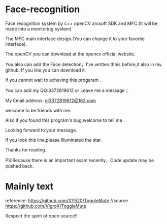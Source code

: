 # Face-recognition

Face recognition system by c++  openCV  arcsoft SDK and MFC.(It will be made into a monitoring system)

The MFC main interface design.(You can change it to your favorite interface). 

The openCV you can download at the opencv official website.

You also can add the Face detection，I've written  thhis before,it also in my github. If you like you can download it.

If you cannot wait to acheving this progaram .

You can add my QQ:3372819612 or Leave me a message；

My Email address: gj3372819612@163.com

welcome to be friends with me.

Also if you found this program's bug,welcome to tell me .

Looking forward to your message.

If you look this line,please Illuminated the star.

Thanks for reading.

PS:Because there is an important exam recently，Code update may be pushed back.


# Mainly text



reference: 
https://github.com/XY520/ToggleMute //source https://github.com/VigroX/ToggleMute

Respect the spirit of open source!!
